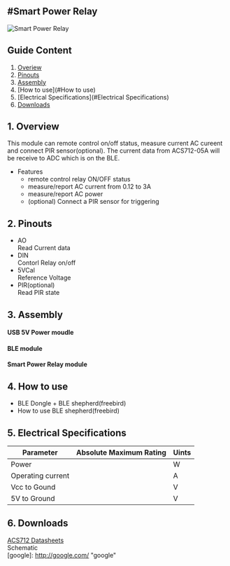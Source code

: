 #Smart Power Relay  
---  
![Smart Power Relay](http://imgur.com/blQHcna "Smart Power Relay")  

## Guide Content  

1. [Overiew](#Overiew)  
2. [Pinouts](#Pinouts)  
3. [Assembly](#Assembly)  
4. [How to use](#How to use)  
5. [Electrical Specifications](#Electrical Specifications)  
6. [Downloads](#Downloads)  


<a name="Overiew"></a>
## 1. Overview  

This module can remote control on/off status, measure current AC cureent and connect PIR sensor(optional). The current data from ACS712-05A will be receive to ADC which is on the BLE.  

* Features
  * remote control relay ON/OFF status
  * measure/report AC current from 0.12 to 3A
  * measure/report AC power
  * (optional) Connect a PIR sensor for triggering




<a name="Pinouts"></a>
## 2. Pinouts  

* AO  
Read Current data  
* DIN  
Contorl Relay on/off  
* 5VCal  
Reference Voltage  
* PIR(optional)  
Read PIR state  

<a name="Assembly"></a>
## 3. Assembly  
#### USB 5V Power moudle  
#### BLE module  
#### Smart Power Relay module  

<a name="How to use"></a>
## 4. How to use  

* BLE Dongle + BLE shepherd(freebird)  
* How to use BLE shepherd(freebird)  

<a name="Electrical Specifications"></a>
## 5. Electrical Specifications   

| Parameter         | Absolute Maximum Rating  | Uints  
|-------------------|--------------------------|-------------  
| Power             |                          |  W  
| Operating current |                          |  A  
| Vcc to Gound      |                          |  V  
| 5V to Ground      |                          |  V  

<a name="Downloads"></a>
## 6. Downloads  

 
[ACS712 Datasheets](http://pdf1.alldatasheet.com/datasheet-pdf/view/168326/ALLEGRO/ACS712.html "ACS712")  
Schematic  
[google]: http://google.com/ "google"  
